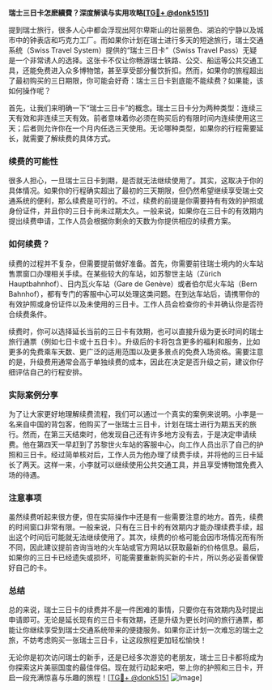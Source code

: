 **瑞士三日卡怎麽續費？深度解读与实用攻略[[TG💪+ @donk5151](https://t.me/s/donk5151)]**

提到瑞士旅行，很多人心中都会浮现出阿尔卑斯山的壮丽景色、湖泊的宁静以及城市中的钟表店和巧克力工厂。而如果你计划在瑞士进行多天的短途旅行，瑞士交通系统（Swiss Travel System）提供的“瑞士三日卡”（Swiss Travel Pass）无疑是一个非常诱人的选择。这张卡不仅让你畅游瑞士铁路、公交、船运等公共交通工具，还能免费进入众多博物馆，甚至享受部分餐饮折扣。然而，如果你的旅程超出了最初购买的三日期限，你可能会好奇：瑞士三日卡到底能不能续费？如果能，该如何操作呢？

首先，让我们来明确一下“瑞士三日卡”的概念。瑞士三日卡分为两种类型：连续三天有效和非连续三天有效。前者意味着你必须在购买后的有限时间内连续使用这三天；后者则允许你在一个月内任选三天使用。无论哪种类型，如果你的行程需要延长，就需要了解续费的具体方式。

### 续费的可能性

很多人担心，一旦瑞士三日卡到期，是否就无法继续使用了。其实，这取决于你的具体情况。如果你的行程确实超出了最初的三天期限，但仍然希望继续享受瑞士交通系统的便利，那么续费是可行的。不过，续费的前提是你需要持有有效的护照或身份证件，并且你的三日卡尚未过期太久。一般来说，如果你在三日卡的有效期内提出续费申请，工作人员会根据你剩余的天数为你提供相应的续费方案。

### 如何续费？

续费的过程并不复杂，但需要提前做好准备。首先，你需要前往瑞士境内的火车站售票窗口办理相关手续。在某些较大的车站，如苏黎世主站（Zürich Hauptbahnhof）、日内瓦火车站（Gare de Genève）或者伯尔尼火车站（Bern Bahnhof），都有专门的客服中心可以处理这类问题。在到达车站后，请携带你的有效护照或身份证件以及未使用的三日卡。工作人员会检查你的卡并确认你是否符合续费条件。

续费时，你可以选择延长当前的三日卡有效期，也可以直接升级为更长时间的瑞士旅行通票（例如七日卡或十五日卡）。升级后的卡将包含更多的福利和服务，比如更多的免费乘车天数、更广泛的适用范围以及更多景点的免费入场资格。需要注意的是，升级费用通常会高于单独续费的成本，因此在决定是否升级之前，建议你仔细评估自己的行程安排。

### 实际案例分享

为了让大家更好地理解续费流程，我们可以通过一个真实的案例来说明。小李是一名来自中国的背包客，他购买了一张瑞士三日卡，计划在瑞士进行为期五天的旅行。然而，在第三天结束时，他发现自己还有许多地方没有去，于是决定申请续费。他在第四天一早赶到了苏黎世火车站的客服中心，向工作人员出示了自己的护照和三日卡。经过简单核对后，工作人员为他办理了续费手续，并将他的三日卡延长了两天。这样一来，小李就可以继续使用公共交通工具，并且享受博物馆免费入场的待遇。

### 注意事项

虽然续费听起来很方便，但在实际操作中还是有一些需要注意的地方。首先，续费的时间窗口非常有限。一般来说，只有在三日卡的有效期内才能办理续费手续，超出这个时间后可能就无法继续使用了。其次，续费的价格可能会因市场情况而有所不同，因此建议提前咨询当地的火车站或官方网站以获取最新的价格信息。最后，如果你的三日卡已经遗失或损坏，可能需要重新购买新的卡片，所以务必妥善保管好自己的卡。

### 总结

总的来说，瑞士三日卡的续费并不是一件困难的事情，只要你在有效期内及时提出申请即可。无论是延长现有的三日卡有效期，还是升级为更长时间的旅行通票，都能让你继续享受到瑞士交通系统带来的便捷服务。如果你正计划一次难忘的瑞士之旅，不妨考虑购买一张瑞士三日卡，让这段旅程更加轻松愉快！

无论你是初次访问瑞士的新手，还是已经多次游览的老朋友，瑞士三日卡都将成为你探索这片美丽国度的最佳伴侣。现在就行动起来吧，带上你的护照和三日卡，开启一段充满惊喜与乐趣的旅程！[[TG💪+ @donk5151](https://t.me/s/donk5151) ![Image](https://i.postimg.cc/rwNCRYN7/Snipaste-2025-04-30-17-27-05.png)]